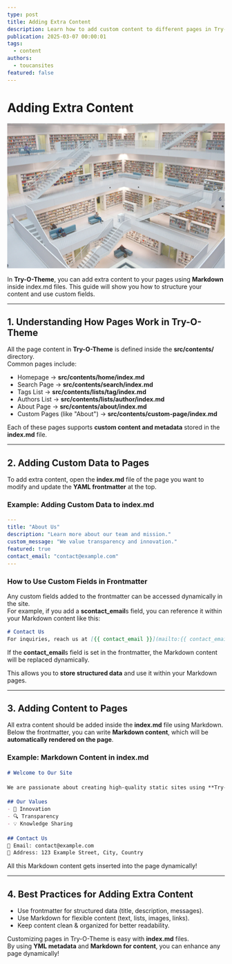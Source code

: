 ```yaml
---
type: post
title: Adding Extra Content
description: Learn how to add custom content to different pages in Try-O-Theme using Markdown and frontmatter in index.md files.
publication: 2025-03-07 00:00:01
tags:
  - content
authors:
  - toucansites
featured: false
---
```


# Adding Extra Content

![Cover Image](./assets/cover.jpg)

In **Try-O-Theme**, you can add extra content to your pages using **Markdown** inside index.md files. This guide will show you how to structure your content and use custom fields.

---

## 1. Understanding How Pages Work in Try-O-Theme

All the page content in **Try-O-Theme** is defined inside the **src/contents/** directory.  
Common pages include:  

- Homepage → **src/contents/home/index.md**  
- Search Page → **src/contents/search/index.md**
- Tags List → **src/contents/lists/tag/index.md**
- Authors List → **src/contents/lists/author/index.md**
- About Page → **src/contents/about/index.md**
- Custom Pages (like "About") → **src/contents/custom-page/index.md**

Each of these pages supports **custom content and metadata** stored in the **index.md** file.  

---

## 2. Adding Custom Data to Pages

To add extra content, open the **index.md** file of the page you want to modify and update the **YAML frontmatter** at the top.  

### Example: Adding Custom Data to **index.md**  

```yaml
---
title: "About Us"
description: "Learn more about our team and mission."
custom_message: "We value transparency and innovation."
featured: true
contact_email: "contact@example.com"
---
```

### How to Use Custom Fields in Frontmatter

Any custom fields added to the frontmatter can be accessed dynamically in the site.  
For example, if you add a **scontact_email**s field, you can reference it within your Markdown content like this:

```markdown
# Contact Us  
For inquiries, reach us at [{{ contact_email }}](mailto:{{ contact_email }})
```

If the **contact_email**s field is set in the frontmatter, the Markdown content will be replaced dynamically.  

This allows you to **store structured data** and use it within your Markdown pages.  

---

## 3. Adding Content to Pages

All extra content should be added inside the **index.md** file using Markdown.  
Below the frontmatter, you can write **Markdown content**, which will be **automatically rendered on the page**.  

### Example: Markdown Content in **index.md**  

```markdown
# Welcome to Our Site  

We are passionate about creating high-quality static sites using **Try-O-Theme**.  

## Our Values  
- 🚀 Innovation  
- 🔍 Transparency  
- 💡 Knowledge Sharing  

## Contact Us  
📧 Email: contact@example.com  
📍 Address: 123 Example Street, City, Country  
```

All this Markdown content gets inserted into the page dynamically!

---

## 4. Best Practices for Adding Extra Content

- Use frontmatter for structured data (title, description, messages).  
- Use Markdown for flexible content (text, lists, images, links).  
- Keep content clean & organized for better readability.  

Customizing pages in Try-O-Theme is easy with **index.md** files.  
By using **YML metadata** and **Markdown for content**, you can enhance any page dynamically!
